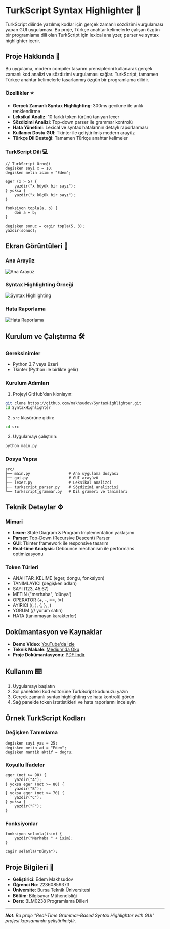 # TurkScript Syntax Highlighter 🚀

TurkScript dilinde yazılmış kodlar için gerçek zamanlı sözdizimi vurgulaması yapan GUI uygulaması. Bu proje, Türkçe anahtar kelimelerle çalışan özgün bir programlama dili olan TurkScript için lexical analyzer, parser ve syntax highlighter içerir.

## Proje Hakkında 📝

Bu uygulama, modern compiler tasarım prensiplerini kullanarak gerçek zamanlı kod analizi ve sözdizimi vurgulaması sağlar. TurkScript, tamamen Türkçe anahtar kelimelerle tasarlanmış özgün bir programlama dilidir.

### Özellikler ⭐

- **Gerçek Zamanlı Syntax Highlighting**: 300ms gecikme ile anlık renklendirme
- **Leksikal Analiz**: 10 farklı token türünü tanıyan lexer
- **Sözdizimi Analizi**: Top-down parser ile grammar kontrolü
- **Hata Yönetimi**: Lexical ve syntax hatalarının detaylı raporlanması
- **Kullanıcı Dostu GUI**: Tkinter ile geliştirilmiş modern arayüz
- **Türkçe Dil Desteği**: Tamamen Türkçe anahtar kelimeler

### TurkScript Dili 💻

```turkscript
// TurkScript Örneği
degisken sayi x = 10;
degisken metin isim = "Edem";

eger (x > 5) {
    yazdir("x büyük bir sayı");
} yoksa {
    yazdir("x küçük bir sayı");
}

fonksiyon topla(a, b) {
    don a + b;
}

degisken sonuc = cagir topla(5, 3);
yazdir(sonuc);
```

## Ekran Görüntüleri 📸

### Ana Arayüz
![Ana Arayüz](docs/images/main_interface.png)

### Syntax Highlighting Örneği
![Syntax Highlighting](docs/images/syntax_highlighting.png)

### Hata Raporlama
![Hata Raporlama](docs/images/error_reporting.png)

## Kurulum ve Çalıştırma 🛠️

### Gereksinimler

- Python 3.7 veya üzeri
- Tkinter (Python ile birlikte gelir)

### Kurulum Adımları

1. Projeyi GitHub'dan klonlayın:
```bash
git clone https://github.com/makhsudov/SyntaxHighlighter.git
cd SyntaxHighlighter
```

2. `src` klasörüne gidin:
```bash
cd src
```

3. Uygulamayı çalıştırın:
```bash
python main.py
```

### Dosya Yapısı

```
src/
├── main.py                 # Ana uygulama dosyası
├── gui.py                  # GUI arayüzü
├── lexer.py                # Leksikal analizci
├── turkscript_parser.py    # Sözdizimi analizcisi
└── turkscript_grammar.py   # Dil gramerı ve tanımları
```

## Teknik Detaylar ⚙️

### Mimari

- **Lexer**: State Diagram & Program Implementation yaklaşımı
- **Parser**: Top-Down (Recursive Descent) Parser
- **GUI**: Tkinter framework ile responsive tasarım
- **Real-time Analysis**: Debounce mechanism ile performans optimizasyonu

### Token Türleri

- ANAHTAR_KELIME (eger, dongu, fonksiyon)
- TANIMLAYICI (değişken adları)
- SAYI (123, 45.67)
- METIN ("merhaba", 'dünya')
- OPERATOR (+, -, ==, !=)
- AYIRICI ((, ), {, }, ;)
- YORUM (// yorum satırı)
- HATA (tanınmayan karakterler)

## Dokümantasyon ve Kaynaklar

- **Demo Video**: [YouTube'da İzle](https://youtu.be/b8V-WN-o0so)
- **Teknik Makale**: [Medium'da Oku](https://medium.com/@makhsudov/turkscript-python-ile-lexer-parser-ve-real-time-syntax-highlighting-geli%C5%9Ftirme-5905bed229d6)
- **Proje Dokümantasyonu**: [PDF İndir](docs/documentation.pdf)

## Kullanım ⌨️

1. Uygulamayı başlatın
2. Sol paneldeki kod editörüne TurkScript kodunuzu yazın
3. Gerçek zamanlı syntax highlighting ve hata kontrolü görün
4. Sağ panelde token istatistikleri ve hata raporlarını inceleyin

## Örnek TurkScript Kodları

### Değişken Tanımlama
```turkscript
degisken sayi yas = 25;
degisken metin ad = "Edem";
degisken mantik aktif = dogru;
```

### Koşullu İfadeler
```turkscript
eger (not >= 90) {
    yazdir("A");
} yoksa eger (not >= 80) {
    yazdir("B");
} yoksa eger (not >= 70) {
    yazdir("C");
} yoksa {
    yazdir("F");
}
```

### Fonksiyonlar
```turkscript
fonksiyon selamla(isim) {
    yazdir("Merhaba " + isim);
}

cagir selamla("Dünya");
```

## Proje Bilgileri 👤

- **Geliştirici**: Edem Makhsudov
- **Öğrenci No**: 22360859373
- **Üniversite**: Bursa Teknik Üniversitesi
- **Bölüm**: Bilgisayar Mühendisliği
- **Ders**: BLM0238 Programlama Dilleri



---

_**Not**: Bu proje "Real-Time Grammar-Based Syntax Highlighter with GUI" projesi kapsamında geliştirilmiştir._

